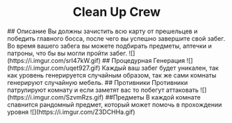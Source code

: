 <h1 align="center">Clean Up Crew</h1>
## Описание
Вы должны зачистить всю карту от прешельцев и победить главного босса, после чего вы успешно завершите свой забег.
Во время вашего забега вы можете подбирать предметы, аптечки и патроны, что бы вы могли пройти забег.
![](https://i.imgur.com/srI47kW.gif)
## Процедурная Генерация
![](https://i.imgur.com/uqet927.gif)
Каждый ваш забег будет уникален, так как уровень генерируется случайным образом, так же сами комнаты генерируют случайную мебель.
## Противники
Противники патрулируют комнату и если заметят вас то побегут аттаковать
![](https://i.imgur.com/SzvmRzs.gif)
##Предметы
В каждой комнате спавнится рандомный предмет, который может помочь в прохождении уровня
![](https://i.imgur.com/Z3DCHHa.gif)
